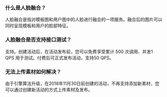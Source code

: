 ### 什么是人脸融合？
人脸融合是指对模板图和用户图中的人脸进行融合的一项服务。融合后的图片可以同时呈现模板和用户的脸部特征。

### 人脸融合是否支持接口测试？
支持。创建活动后，在活动发布前，您可以免费享受累计 500 次调用、并发1 QPS 用于测试。付费后可正式发布活动，支持50 QPS。

### 无法上传素材如何解决？
由于引擎算法升级，在2018年11月30日前创建的活动，不再支持添加新素材，您可以通过创建新活动的方式上传素材及发布。
